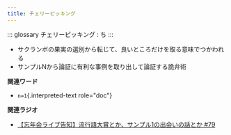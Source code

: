 ```yaml
---
title: チェリーピッキング
---
```


::: glossary
チェリーピッキング : ち
:::

-   サクランボの果実の選別から転じて、良いところだけを取る意味でつかわれる
-   サンプルNから論証に有利な事例を取り出して論証する詭弁術

**関連ワード**

-   `n=1`{.interpreted-text role="doc"}

**関連ラジオ**

-   [【忘年会ライブ告知】流行語大賞とか、サンプル1の出会いの話とか
    #79](https://www.youtube.com/watch?v=2iwZmLJ5OnE)
